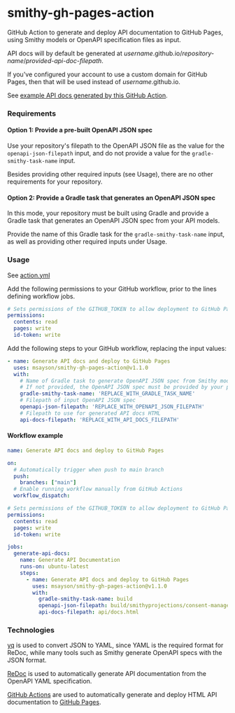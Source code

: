 # smithy-gh-pages-action
GitHub Action to generate and deploy API documentation to GitHub Pages, using Smithy models or OpenAPI specification files as input.

API docs will by default be generated at *username*.github.io/*repository-name*/*provided-api-doc-filepath*.

If you've configured your account to use a custom domain for GitHub Pages, then that will be used instead of *username*.github.io.

See [example API docs generated by this GitHub Action](https://www.marksayson.com/smithy-gh-pages-action/refs/heads/main/test-api-docs.html).

### Requirements

#### Option 1: Provide a pre-built OpenAPI JSON spec
Use your repository's filepath to the OpenAPI JSON file as the value for the `openapi-json-filepath` input, and do not provide a value for the `gradle-smithy-task-name` input.

Besides providing other required inputs (see Usage), there are no other requirements for your repository.

#### Option 2: Provide a Gradle task that generates an OpenAPI JSON spec
In this mode, your repository must be built using Gradle and provide a Gradle task that generates an OpenAPI JSON spec from your API models.

Provide the name of this Gradle task for the `gradle-smithy-task-name` input, as well as providing other required inputs under Usage.

### Usage
See [action.yml](action.yml)

Add the following permissions to your GitHub workflow, prior to the lines defining workflow jobs.

```yaml
# Sets permissions of the GITHUB_TOKEN to allow deployment to GitHub Pages
permissions:
  contents: read
  pages: write
  id-token: write
```

Add the following steps to your GitHub workflow, replacing the input values:

```yaml
- name: Generate API docs and deploy to GitHub Pages
  uses: msayson/smithy-gh-pages-action@v1.1.0
  with:
    # Name of Gradle task to generate OpenAPI JSON spec from Smithy models
    # If not provided, the OpenAPI JSON spec must be provided by your package
    gradle-smithy-task-name: 'REPLACE_WITH_GRADLE_TASK_NAME'
    # Filepath of input OpenAPI JSON spec
    openapi-json-filepath: 'REPLACE_WITH_OPENAPI_JSON_FILEPATH'
    # Filepath to use for generated API docs HTML
    api-docs-filepath: 'REPLACE_WITH_API_DOCS_FILEPATH'
```

#### Workflow example
```yaml
name: Generate API docs and deploy to GitHub Pages

on:
  # Automatically trigger when push to main branch
  push:
    branches: ["main"]
  # Enable running workflow manually from GitHub Actions
  workflow_dispatch:

# Sets permissions of the GITHUB_TOKEN to allow deployment to GitHub Pages
permissions:
  contents: read
  pages: write
  id-token: write

jobs:
  generate-api-docs:
    name: Generate API Documentation
    runs-on: ubuntu-latest
    steps:
      - name: Generate API docs and deploy to GitHub Pages
        uses: msayson/smithy-gh-pages-action@v1.1.0
        with:
          gradle-smithy-task-name: build
          openapi-json-filepath: build/smithyprojections/consent-management-api-models/source/openapi/ConsentManagementApi.openapi.json
          api-docs-filepath: api/docs.html
```

### Technologies
[yq](https://github.com/mikefarah/yq) is used to convert JSON to YAML, since YAML is the required format for ReDoc, while many tools such as Smithy generate OpenAPI specs with the JSON format.

[ReDoc](https://github.com/Redocly/redoc) is used to automatically generate API documentation from the OpenAPI YAML specification.

[GitHub Actions](https://docs.github.com/en/actions) are used to automatically generate and deploy HTML API documentation to [GitHub Pages](https://pages.github.com/).
